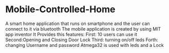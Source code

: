 # Mobile-Controlled-Home
A smart home application that runs on smartphone and the user can connect to it via bluetooth
The mobile application is created by using MIT app inventor
It Provides this features:
First: 10 users can use it
Second:Opening and Closing Door Lock
Third: turning on/off leds
Forth: changing Username and password
Atmega32 is used with leds and a Lock
